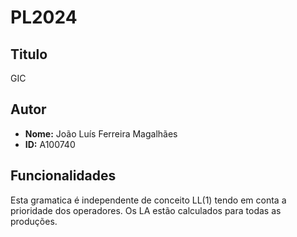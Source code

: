 # PL2024

## Titulo
GIC

## Autor

- **Nome:** João Luís Ferreira Magalhães
- **ID:** A100740
  
## Funcionalidades

Esta gramatica é independente de conceito LL(1) tendo em conta a prioridade dos operadores. Os LA estão calculados para todas as produções. 